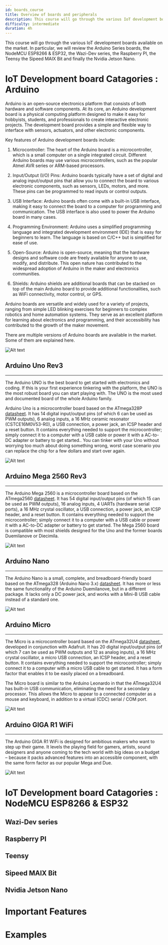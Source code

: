 ```yaml
---
id: boards_course
title: Overview of boards and peripherals
description: This course will go through the various IoT development boards available on the market.
difficulty: intermediate
duration: 4h
---
```


This course will go through the various IoT development boards available on the market.
In particular, we will review the Arduino Series boards, the NodeMCU ESP8266 & ESP32, the Wazi-Dev series, the Raspberry PI, the Teensy the Sipeed MAIX Bit and finally the Nvidia Jetson Nano.

IoT Development board Catagories : Arduino 
===

Arduino is an open-source electronics platform that consists of both hardware and software components. At its core, an Arduino development board is a physical computing platform designed to make it easy for hobbyists, students, and professionals to create interactive electronic projects. The development board provides a simple and flexible way to interface with sensors, actuators, and other electronic components.

Key features of Arduino development boards include:

1. Microcontroller: The heart of the Arduino board is a microcontroller, which is a small computer on a single integrated circuit. Different Arduino boards may use various microcontrollers, such as the popular Atmel AVR series or ARM-based processors.

2. Input/Output (I/O) Pins: Arduino boards typically have a set of digital and analog input/output pins that allow you to connect the board to various electronic components, such as sensors, LEDs, motors, and more. These pins can be programmed to read inputs or control outputs.

3. USB Interface: Arduino boards often come with a built-in USB interface, making it easy to connect the board to a computer for programming and communication. The USB interface is also used to power the Arduino board in many cases.

4. Programming Environment: Arduino uses a simplified programming language and integrated development environment (IDE) that is easy for beginners to learn. The language is based on C/C++ but is simplified for ease of use.

5. Open-Source: Arduino is open-source, meaning that the hardware designs and software code are freely available for anyone to use, modify, and distribute. This open nature has contributed to the widespread adoption of Arduino in the maker and electronics communities.

6. Shields: Arduino shields are additional boards that can be stacked on top of the main Arduino board to provide additional functionalities, such as WiFi connectivity, motor control, or GPS.

Arduino boards are versatile and widely used for a variety of projects, ranging from simple LED blinking exercises for beginners to complex robotics and home automation systems. They serve as an excellent platform for learning about electronics and programming, and their accessibility has contributed to the growth of the maker movement.

There are multiple versions of Arduino boards are available in the market. Some of them are explained here.

![Alt text](img/Arduino-types-01.png)

## Arduino Uno Rev3
---
The Arduino UNO is the best board to get started with electronics and coding. If this is your first experience tinkering with the platform, the UNO is the most robust board you can start playing with. The UNO is the most used and documented board of the whole Arduino family.

Arduino Uno is a microcontroller board based on the ATmega328P [datasheet](https://ww1.microchip.com/downloads/en/DeviceDoc/Atmel-7810-Automotive-Microcontrollers-ATmega328P_Datasheet.pdf). It has 14 digital input/output pins (of which 6 can be used as PWM outputs), 6 analog inputs, a 16 MHz ceramic resonator (CSTCE16M0V53-R0), a USB connection, a power jack, an ICSP header and a reset button. It contains everything needed to support the microcontroller; simply connect it to a computer with a USB cable or power it with a AC-to-DC adapter or battery to get started.. You can tinker with your Uno without worrying too much about doing something wrong, worst case scenario you can replace the chip for a few dollars and start over again.

![Alt text](img/Pinout-Uno.png)

## Arduino Mega 2560 Rev3
---

The Arduino Mega 2560 is a microcontroller board based on the ATmega2560 [datasheet](https://ww1.microchip.com/downloads/en/DeviceDoc/Atmel-2549-8-bit-AVR-Microcontroller-ATmega640-1280-1281-2560-2561_datasheet.pdf). It has 54 digital input/output pins (of which 15 can be used as PWM outputs), 16 analog inputs, 4 UARTs (hardware serial ports), a 16 MHz crystal oscillator, a USB connection, a power jack, an ICSP header, and a reset button. It contains everything needed to support the microcontroller; simply connect it to a computer with a USB cable or power it with a AC-to-DC adapter or battery to get started. The Mega 2560 board is compatible with most shields designed for the Uno and the former boards Duemilanove or Diecimila.

![Alt text](img/Pinout-Mega2560rev3_latest.png)

## Arduino Nano
---

The Arduino Nano is a small, complete, and breadboard-friendly board based on the ATmega328 (Arduino Nano 3.x) [datasheet](https://ww1.microchip.com/downloads/en/DeviceDoc/Atmel-7810-Automotive-Microcontrollers-ATmega328P_Datasheet.pdf). It has more or less the same functionality of the Arduino Duemilanove, but in a different package. It lacks only a DC power jack, and works with a Mini-B USB cable instead of a standard one.

![Alt text](img/Pinout-NANO_latest.png)

## Arduino Micro
---
The Micro is a microcontroller board based on the ATmega32U4 [datasheet](https://ww1.microchip.com/downloads/en/DeviceDoc/Atmel-7766-8-bit-AVR-ATmega16U4-32U4_Datasheet.pdf), developed in conjunction with Adafruit. It has 20 digital input/output pins (of which 7 can be used as PWM outputs and 12 as analog inputs), a 16 MHz crystal oscillator, a micro USB connection, an ICSP header, and a reset button. It contains everything needed to support the microcontroller; simply connect it to a computer with a micro USB cable to get started. It has a form factor that enables it to be easily placed on a breadboard.

The Micro board is similar to the Arduino Leonardo in that the ATmega32U4 has built-in USB communication, eliminating the need for a secondary processor. This allows the Micro to appear to a connected computer as a mouse and keyboard, in addition to a virtual (CDC) serial / COM port.

![Alt text](img/Pinout-Micro_latest.png)

## Arduino GIGA R1 WiFi
---

The Arduino GIGA R1 WiFi is designed for ambitious makers who want to step up their game. It levels the playing field for gamers, artists, sound designers and anyone coming to the tech world with big ideas on a budget – because it packs advanced features into an accessible component, with the same form factor as our popular Mega and Due.

![Alt text](img/Pinout-Giga.png)

IoT Development board Catagories : NodeMCU ESP8266 & ESP32
===




## Wazi-Dev series



## Raspberry PI


## Teensy



## Sipeed MAIX Bit


## Nvidia Jetson Nano

Important Features
===
Examples
===
